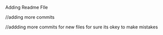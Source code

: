 Adding Readme FIle

//adding more commits

//addding more commits for new files for sure its okey to make mistakes

